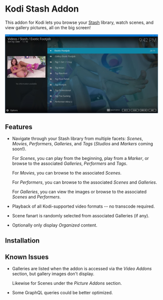 # Kodi Stash Addon

This addon for Kodi lets you browse your [Stash](https://stashapp.cc/) library, watch scenes, and view gallery pictures,
all on the big screen!

![screenshot](screenshot.jpg)

## Features

- Navigate through your Stash library from multiple facets:
  _Scenes_, _Movies_, _Performers_, _Galleries_, and _Tags_ (_Studios_ and _Markers_ coming soon!).
  
  For _Scenes_, you can play from the beginning, play from a _Marker_, or browse to the associated
  _Galleries_, _Performers_ and _Tags_.
  
  For _Movies_, you can browse to the associated _Scenes_.

  For _Performers_, you can browse to the associated _Scenes_ and _Galleries_.

  For _Galleries_, you can view the images or browse to the associated _Scenes_ and _Performers_.
  
- Playback of all Kodi-supported video formats -- no transcode required.

- Scene fanart is randomly selected from associated Galleries (if any).

- Optionally only display _Organized_ content.

## Installation

## Known Issues

- Galleries are listed when the addon is accessed via the _Video Addons_ section, but gallery images don't display.
  
  Likewise for Scenes under the _Picture Addons_ section.

- Some GraphQL queries could be better optimized.

